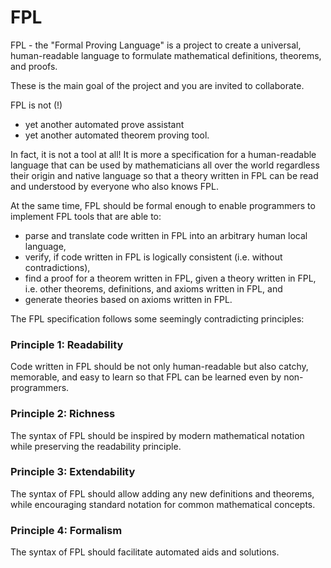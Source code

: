 # FPL
FPL - the "Formal Proving Language" is a project to create a universal, 
human-readable language to formulate mathematical definitions, theorems, 
and proofs. 

These is the main goal of the project and you are invited to collaborate.

FPL is not (!)
* yet another automated prove assistant 
* yet another automated theorem proving tool.

In fact, it is not a tool at all! It is more a specification for a 
human-readable language that can be used by mathematicians all over the world
regardless their origin and native language so that a theory written in FPL
can be read and understood by everyone who also knows FPL.

At the same time, FPL should be formal enough to enable programmers to 
implement FPL tools that are able to:
* parse and translate code written in FPL into an arbitrary human 
local language,
* verify, if code written in FPL is logically
consistent (i.e. without contradictions), 
* find a proof for a theorem written in FPL, given a theory written in FPL, 
i.e. other theorems, definitions, and axioms written in FPL, and  
* generate theories based on axioms written in FPL.

The FPL specification follows some seemingly contradicting principles:

### Principle 1: Readability

Code written in FPL should be not only human-readable but also catchy, 
memorable, and easy to learn so that FPL can be learned even by 
non-programmers.

### Principle 2: Richness

The syntax of FPL should be inspired by modern mathematical notation while 
preserving the readability principle.


### Principle 3: Extendability

The syntax of FPL should allow adding any new definitions and theorems, 
while encouraging standard notation for common mathematical concepts.

### Principle 4: Formalism

The syntax of FPL should facilitate automated aids and solutions.
   

   
 